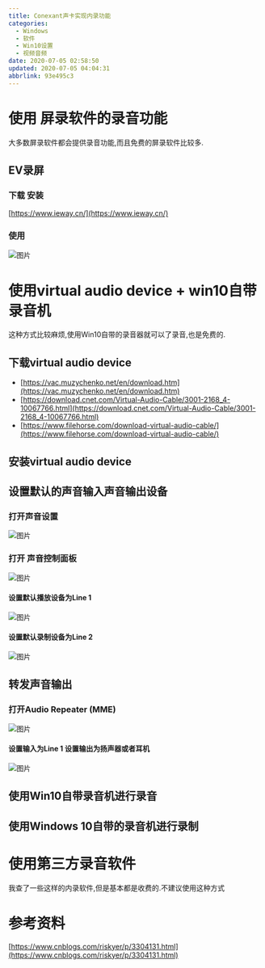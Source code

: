 ```yaml
---
title: Conexant声卡实现内录功能
categories: 
  - Windows
  - 软件
  - Win10设置
  - 视频音频
date: 2020-07-05 02:58:50
updated: 2020-07-05 04:04:31
abbrlink: 93e495c3
---
```

# 使用 屏录软件的录音功能
大多数屏录软件都会提供录音功能,而且免费的屏录软件比较多.
## EV录屏
### 下载 安装
[https://www.ieway.cn/](https://www.ieway.cn/)
### 使用
![图片](https://raw.githubusercontent.com/lanlan2017/images/master/Blog/Windows/software/Win10Settings/VideoAndAudio/ConexantSoundCardRealizesInternalRecordingFunction/7.png)
# 使用virtual audio device + win10自带录音机
这种方式比较麻烦,使用Win10自带的录音器就可以了录音,也是免费的.
## 下载virtual audio device
- [https://vac.muzychenko.net/en/download.htm](https://vac.muzychenko.net/en/download.htm)
- [https://download.cnet.com/Virtual-Audio-Cable/3001-2168_4-10067766.html](https://download.cnet.com/Virtual-Audio-Cable/3001-2168_4-10067766.html)
- [https://www.filehorse.com/download-virtual-audio-cable/](https://www.filehorse.com/download-virtual-audio-cable/)

## 安装virtual audio device

## 设置默认的声音输入声音输出设备
### 打开声音设置
![图片](https://raw.githubusercontent.com/lanlan2017/images/master/Blog/Windows/software/Win10Settings/VideoAndAudio/ConexantSoundCardRealizesInternalRecordingFunction/1.png)
### 打开 声音控制面板
![图片](https://raw.githubusercontent.com/lanlan2017/images/master/Blog/Windows/software/Win10Settings/VideoAndAudio/ConexantSoundCardRealizesInternalRecordingFunction/2.png)

#### 设置默认播放设备为Line 1
![图片](https://raw.githubusercontent.com/lanlan2017/images/master/Blog/Windows/software/Win10Settings/VideoAndAudio/ConexantSoundCardRealizesInternalRecordingFunction/3.png)
#### 设置默认录制设备为Line 2
![图片](https://raw.githubusercontent.com/lanlan2017/images/master/Blog/Windows/software/Win10Settings/VideoAndAudio/ConexantSoundCardRealizesInternalRecordingFunction/4.png)

## 转发声音输出
### 打开Audio Repeater (MME)
![图片](https://raw.githubusercontent.com/lanlan2017/images/master/Blog/Windows/software/Win10Settings/VideoAndAudio/ConexantSoundCardRealizesInternalRecordingFunction/5.png)
#### 设置输入为Line 1 设置输出为扬声器或者耳机
![图片](https://raw.githubusercontent.com/lanlan2017/images/master/Blog/Windows/software/Win10Settings/VideoAndAudio/ConexantSoundCardRealizesInternalRecordingFunction/6.png)

## 使用Win10自带录音机进行录音
## 使用Windows 10自带的录音机进行录制

# 使用第三方录音软件
我查了一些这样的内录软件,但是基本都是收费的.不建议使用这种方式

<!-- 
Blog/Windows/software/Win10Settings/VideoAndAudio/ConexantSoundCardRealizesInternalRecordingFunction/2
Blog/Windows/software/Win10Settings/VideoAndAudio/ConexantSoundCardRealizesInternalRecordingFunction/3
Blog/Windows/software/Win10Settings/VideoAndAudio/ConexantSoundCardRealizesInternalRecordingFunction/4
Blog/Windows/software/Win10Settings/VideoAndAudio/ConexantSoundCardRealizesInternalRecordingFunction/5
Blog/Windows/software/Win10Settings/VideoAndAudio/ConexantSoundCardRealizesInternalRecordingFunction/6
Blog/Windows/software/Win10Settings/VideoAndAudio/ConexantSoundCardRealizesInternalRecordingFunction/7
Blog/Windows/software/Win10Settings/VideoAndAudio/ConexantSoundCardRealizesInternalRecordingFunction/1
Blog/Windows/software/Win10Settings/VideoAndAudio/ConexantSoundCardRealizesInternalRecordingFunction/1
Blog/Windows/software/Win10Settings/VideoAndAudio/ConexantSoundCardRealizesInternalRecordingFunction/1
Blog/Windows/software/Win10Settings/VideoAndAudio/ConexantSoundCardRealizesInternalRecordingFunction/1
Blog/Windows/software/Win10Settings/VideoAndAudio/ConexantSoundCardRealizesInternalRecordingFunction/1
Blog/Windows/software/Win10Settings/VideoAndAudio/ConexantSoundCardRealizesInternalRecordingFunction/1
Blog/Windows/software/Win10Settings/VideoAndAudio/ConexantSoundCardRealizesInternalRecordingFunction/1
-->

# 参考资料
[https://www.cnblogs.com/riskyer/p/3304131.html](https://www.cnblogs.com/riskyer/p/3304131.html)